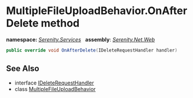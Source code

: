 # MultipleFileUploadBehavior.OnAfterDelete method
**namespace:** *[Serenity.Services](../../README.md#serenity.services-namespace)*   **assembly**: *[Serenity.Net.Web](../../README.md)*

```csharp
public override void OnAfterDelete(IDeleteRequestHandler handler)
```

## See Also

* interface [IDeleteRequestHandler](../Serenity.Net.Services/../IDeleteRequestHandler.md)
* class [MultipleFileUploadBehavior](../MultipleFileUploadBehavior.md)